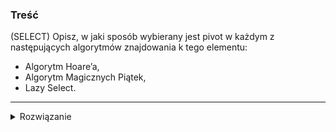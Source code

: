 ### Treść
(SELECT)
Opisz, w jaki sposób wybierany jest pivot w każdym z następujących algorytmów znajdowania k tego elementu:
* Algorytm Hoare’a,
* Algorytm Magicznych Piątek,
* Lazy Select.

------
<details><summary>Rozwiązanie</summary>

## Algorytm Hoare'a
```
Pivot wybierany jest losowo
(być może używając mediany z małej próbki (np. 3 elementy)).
Jest małe prawdopodobieństwo, że przy każdej iteracji podział
będzie fatalny. W końcu podział będzie dość dobry i problem się zredukuje.

Jeśli podział 3/4 i 1/4 [ooooooooo][ooo]
uważamy za dość dobry, to prawdopodobieństwo, że podział
będzie dość dobry wynosi 1/2, co implikuje, że prawdopodobieństwo,
że przy kolejnych 7 wyborach podział będzie cały czas zły wynosi
1/2*1/2*...*1/2 = 1/128 = 1%
```
## Algorytm magicznych piątek
```
Dzielimy elementy na grupy pięcioelementowe i wybieramy
medianę ze zbioru dokładnych median piątek.
To gwarantuje, że najgorszy podział będzie wynosił 7/10 i 3/10
```

## Lazy Select
```
Lazy Select nie wybiera pivota.
Wybiera małą próbkę elementów LOSOWO.
```
<p>
    
